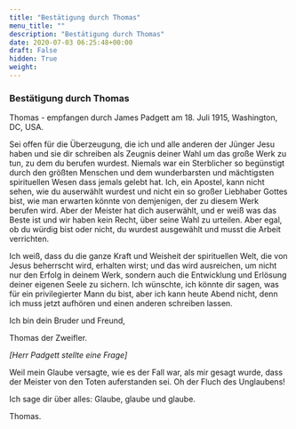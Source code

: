 ```yaml
---
title: "Bestätigung durch Thomas"
menu_title: ""
description: "Bestätigung durch Thomas"
date: 2020-07-03 06:25:48+00:00
draft: False
hidden: True
weight:
---
```

### Bestätigung durch Thomas

Thomas - empfangen durch James Padgett am 18. Juli 1915, Washington, DC, USA.

Sei offen für die Überzeugung, die ich und alle anderen der Jünger Jesu haben und sie dir schreiben als Zeugnis deiner Wahl um das große Werk zu tun, zu dem du berufen wurdest. Niemals war ein Sterblicher so begünstigt durch den größten Menschen und dem wunderbarsten und mächtigsten spirituellen Wesen dass jemals gelebt hat. Ich, ein Apostel, kann nicht sehen, wie du auserwählt wurdest und nicht ein so großer Liebhaber Gottes bist, wie man erwarten könnte von demjenigen, der zu diesem Werk berufen wird. Aber der Meister hat dich auserwählt, und er weiß was das Beste ist und wir haben kein Recht, über seine Wahl zu urteilen. Aber egal, ob du würdig bist oder nicht, du wurdest ausgewählt und musst die Arbeit verrichten.

Ich weiß, dass du die ganze Kraft und Weisheit der spirituellen Welt, die von Jesus beherrscht wird, erhalten wirst; und das wird ausreichen, um nicht nur den Erfolg in deinem Werk, sondern auch die Entwicklung und Erlösung deiner eigenen Seele zu sichern.
Ich wünschte, ich könnte dir sagen, was für ein privilegierter Mann du bist, aber ich kann heute Abend nicht, denn ich muss jetzt aufhören und einen anderen schreiben lassen.

Ich bin dein Bruder und Freund,

Thomas der Zweifler.

*[Herr Padgett stellte eine Frage]*

Weil mein Glaube versagte, wie es der Fall war, als mir gesagt wurde, dass der Meister von den Toten auferstanden sei. Oh der Fluch des Unglaubens!

Ich sage dir über alles: Glaube, glaube und glaube.

Thomas.
